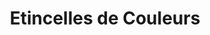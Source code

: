 ---
title: "Etincelles de Couleurs"
url: /lhorme/etincelles-de-couleurs/
shop: décoration intérieure
---